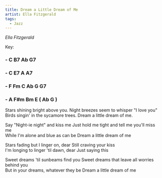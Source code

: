 ```yaml
---
title: Dream a Little Dream of Me
artist: Ella Fitzgerald
tags: 
  - Jazz
---
```


*Ella Fitzgerald*

Key:
### - C B7 Ab G7 
### - C E7 A A7 
### - F Fm C Ab G G7  
### - A F#m Bm E ( Ab G )

Stars shining bright above you. Night breezes seem to whisper "I love you"  
Birds singin' in the sycamore trees. Dream a little dream of me.

Say "Night-ie night" and kiss me  Just hold me tight and tell me you'll miss me  
While I'm alone and blue as can be  Dream a little dream of me

Stars fading but I linger on, dear  Still craving your kiss  
I'm longing to linger 'til dawn, dear  Just saying this

Sweet dreams 'til sunbeams find you  Sweet dreams that leave all worries behind you  
But in your dreams, whatever they be  Dream a little dream of me